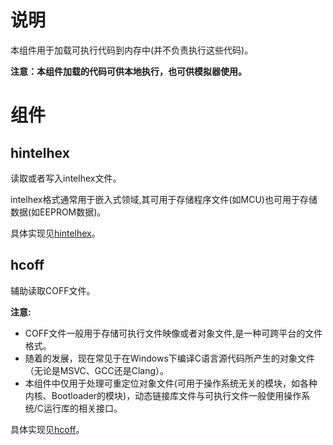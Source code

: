 # 说明

本组件用于加载可执行代码到内存中(并不负责执行这些代码)。  

 **注意：本组件加载的代码可供本地执行，也可供模拟器使用。**

#  组件

## hintelhex

读取或者写入intelhex文件。

intelhex格式通常用于嵌入式领域,其可用于存储程序文件(如MCU)也可用于存储数据(如EEPROM数据)。

具体实现见[hintelhex](hintelhex)。

## hcoff

辅助读取COFF文件。

**注意:**

- COFF文件一般用于存储可执行文件映像或者对象文件,是一种可跨平台的文件格式。
- 随着的发展，现在常见于在Windows下编译C语言源代码所产生的对象文件（无论是MSVC、GCC还是Clang）。
- 本组件中仅用于处理可重定位对象文件(可用于操作系统无关的模块，如各种内核、Bootloader的模块)，动态链接库文件与可执行文件一般使用操作系统/C运行库的相关接口。

具体实现见[hcoff](hcoff)。

